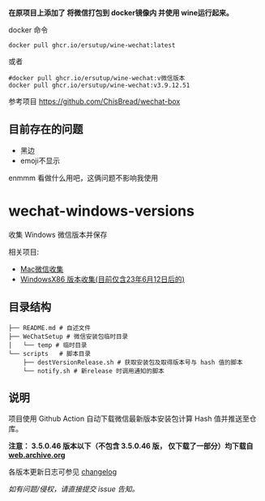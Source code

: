 **在原项目上添加了 将微信打包到 docker镜像内 并使用 wine运行起来。**

docker 命令
```shell
docker pull ghcr.io/ersutup/wine-wechat:latest
```
或者

```shell
#docker pull ghcr.io/ersutup/wine-wechat:v微信版本
docker pull ghcr.io/ersutup/wine-wechat:v3.9.12.51
```

参考项目
https://github.com/ChisBread/wechat-box

## 目前存在的问题
- 黑边
- emoji不显示

enmmm 看做什么用吧，这俩问题不影响我使用



# wechat-windows-versions
收集 Windows 微信版本并保存

相关项目: 
* [Mac微信收集](https://github.com/zsbai/wechat-versions)
* [WindowsX86 版本收集(目前仅含23年6月12日后的)](https://github.com/tom-snow/wechat-windows-versions-x86)

## 目录结构
```shell
├── README.md # 自述文件
├── WeChatSetup # 微信安装包临时目录
│   └── temp # 临时目录
└── scripts   # 脚本目录
    ├── destVersionRelease.sh # 获取安装包及取得版本号与 hash 值的脚本
    └── notify.sh # 新release 时调用通知的脚本
```

## 说明
项目使用 Github Action 自动下载微信最新版本安装包计算 Hash 值并推送至仓库。

**注意： 3.5.0.46 版本以下（不包含 3.5.0.46 版， 仅下载了一部分）均下载自 [web.archive.org](https://web.archive.org/web/*/https://pc.weixin.qq.com/)**

各版本更新日志可参见 [changelog](https://weixin.qq.com/cgi-bin/readtemplate?lang=zh_CN&t=weixin_faq_list&head=true)

*如有问题/侵权，请直接提交 issue 告知。*
